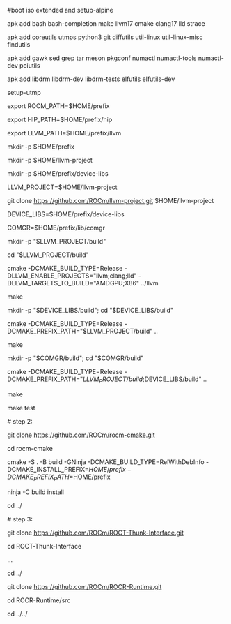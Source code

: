 \#boot iso extended and setup-alpine 

apk add bash bash-completion make llvm17 cmake clang17 lld strace

apk add coreutils utmps python3 git diffutils util-linux util-linux-misc findutils

apk add gawk sed grep tar meson pkgconf numactl numactl-tools numactl-dev pciutils

apk add libdrm libdrm-dev libdrm-tests elfutils elfutils-dev

setup-utmp

export ROCM_PATH=$HOME/prefix

export HIP_PATH=$HOME/prefix/hip

export LLVM_PATH=$HOME/prefix/llvm

mkdir -p $HOME/prefix

mkdir -p $HOME/llvm-project

mkdir -p $HOME/prefix/device-libs

LLVM_PROJECT=$HOME/llvm-project

git clone https://github.com/ROCm/llvm-project.git $HOME/llvm-project

DEVICE_LIBS=$HOME/prefix/device-libs

COMGR=$HOME/prefix/lib/comgr

mkdir -p "$LLVM_PROJECT/build"

cd "$LLVM_PROJECT/build"

cmake -DCMAKE_BUILD_TYPE=Release -DLLVM_ENABLE_PROJECTS="llvm;clang;lld" -DLLVM_TARGETS_TO_BUILD="AMDGPU;X86" ../llvm

make

mkdir -p "$DEVICE_LIBS/build"; cd "$DEVICE_LIBS/build"

cmake -DCMAKE_BUILD_TYPE=Release -DCMAKE_PREFIX_PATH="$LLVM_PROJECT/build" ..

make

mkdir -p "$COMGR/build"; cd "$COMGR/build"

cmake -DCMAKE_BUILD_TYPE=Release -DCMAKE_PREFIX_PATH="$LLVM_PROJECT/build;$DEVICE_LIBS/build" ..

make

make test






\# step 2:

git clone https://github.com/ROCm/rocm-cmake.git

cd rocm-cmake

cmake -S . -B build -GNinja -DCMAKE_BUILD_TYPE=RelWithDebInfo -DCMAKE_INSTALL_PREFIX=$HOME/prefix -DCMAKE_PREFIX_PATH=$HOME/prefix

ninja -C build install

cd ../

\# step 3:

git clone https://github.com/ROCm/ROCT-Thunk-Interface.git

cd ROCT-Thunk-Interface

...

cd ../

git clone https://github.com/ROCm/ROCR-Runtime.git

cd ROCR-Runtime/src

cd ../../

